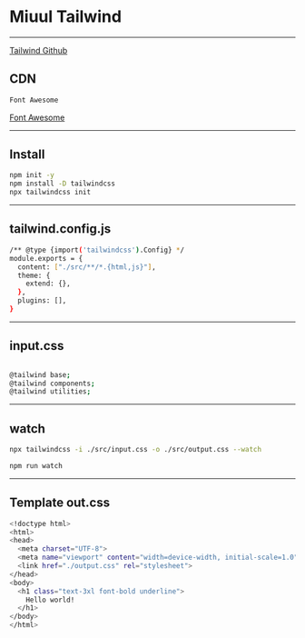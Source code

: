 # Miuul Tailwind

------

[Tailwind Github](https://github.com/Gozdealc/Desktop/tree/master/Tailwind)


## CDN

```sh
Font Awesome
```
[Font Awesome](<link rel="stylesheet" href="https://cdnjs.cloudflare.com/ajax/libs/font-awesome/6.5.1/css/all.min.css" integrity="sha512-DTOQO9RWCH3ppGqcWaEA1BIZOC6xxalwEsw9c2QQeAIftl+Vegovlnee1c9QX4TctnWMn13TZye+giMm8e2LwA==" crossorigin="anonymous" referrerpolicy="no-referrer" />)

----------------------------------------------


## Install

```sh
npm init -y 
npm install -D tailwindcss
npx tailwindcss init

```


-------------------------------------------



## tailwind.config.js


```sh
/** @type {import('tailwindcss').Config} */
module.exports = {
  content: ["./src/**/*.{html,js}"],
  theme: {
    extend: {},
  },
  plugins: [],
}

```

---------------------------------------------


## input.css

```sh

@tailwind base;
@tailwind components;
@tailwind utilities;

```

----------------------------------------------------


## watch

```sh
npx tailwindcss -i ./src/input.css -o ./src/output.css --watch

npm run watch

```

-----------------------------------------------------


## Template out.css

```sh
<!doctype html>
<html>
<head>
  <meta charset="UTF-8">
  <meta name="viewport" content="width=device-width, initial-scale=1.0">
  <link href="./output.css" rel="stylesheet">
</head>
<body>
  <h1 class="text-3xl font-bold underline">
    Hello world!
  </h1>
</body>
</html>

```

